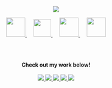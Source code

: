 <div align=center>
  
</div>

<!--
**minji-o-j/minji-o-j** is a ✨ _special_ ✨ repository because its `README.md` (this file) appears on your GitHub profile.

Here are some ideas to get you started:

- 🔭 I’m currently working on ...
- 🌱 I’m currently learning ...
- 👯 I’m looking to collaborate on ...
- 🤔 I’m looking for help with ...
- 💬 Ask me about ...
- 📫 How to reach me: ...
- 😄 Pronouns: ...
- ⚡ Fun fact: ...
-->

<div align=center>

  <!--
![Top Langs](https://github-readme-stats.vercel.app/api/top-langs/?username=minji-o-j&hide=jupyter%20notebook&title_color=333)
[![ReadMe Card](https://github-readme-stats.vercel.app/api/pin/?username=minji-o-j&repo=hi.hii)](https://github.com/minji-o-j/hi.hii)

-->
</div>

<p align="center">
  <a href="https://github.com/minji-o-j" class="rich-diff-level-one">
    <img src="https://github-readme-stats.vercel.app/api?username=minji-o-j&hide=stars&hide_title=true&show_icons=true&icon_color=333&title_color=333&text_color=777&count_private=true&include_all_commits=false">
    <![Minji's Stats](https://github-readme-stats.vercel.app/api?username=minji-o-j&hide=stars&hide_title=true&show_icons=true&icon_color=333&title_color=333&text_color=777&count_private=true&include_all_commits=false)>
  </a>
</p>

<p align="center">
  <a href="https://github.com/minji-o-j">
    <img src="https://img.icons8.com/doodle/96/000000/github--v1.png" width="50px"/>
  </a>
   &emsp;
  <a href="https://github.com/minji-o-j/hi.hii">
    <img src="https://user-images.githubusercontent.com/45448731/93504489-84467300-f954-11ea-827a-483f061b8335.png" width="46px"/>
  </a>
   &emsp;
  <a href="mailto:jminji98@gmail.com">
    <img src="https://img.icons8.com/doodle/96/000000/mail-contact.png" width="50px"/>
  </a>
    &emsp;
  <a href="https://www.youtube.com/channel/UCzLFH4czKjaB32QzlUzKYhg?view_as=subscriber">
    <img src="https://img.icons8.com/doodle/96/000000/youtube-play.png" width="50px"/>
  </a>


  
  
</p>
<br><br>
  
  
 <p align="center">
    <strong>Check out my work below!</strong>  
    <br><br>
    <a href="https://github.com/minji-o-j">
      <img src="https://hits.seeyoufarm.com/api/count/incr/badge.svg?url=https%3A%2F%2Fgithub.com%2Fminji-o-j&count_bg=%23000000&title_bg=%23555555&icon=github.svg&icon_color=%23E7E7E7&title=hits&edge_flat=true">
    </a>
    <a href="https://github.com/minji-o-j">
      <img src="https://badges.pufler.dev/years/minji-o-j?style=flat-square&color=000000&logo=github">
    </a>
    <a href="https://github.com/minji-o-j">
      <img src="https://badges.pufler.dev/repos/minji-o-j?style=flat-square&color=000000&logo=github">
    </a>
    <a href="https://github.com/minji-o-j">
      <img src="https://badges.pufler.dev/gists/minji-o-j?style=flat-square&color=000000&logo=github">
    </a>
    <a href="https://github.com/minji-o-j">
      <img src="https://badges.pufler.dev/commits/monthly/minji-o-j?style=flat-square&color=000000 &logo=github">  
    </a>
</p>
